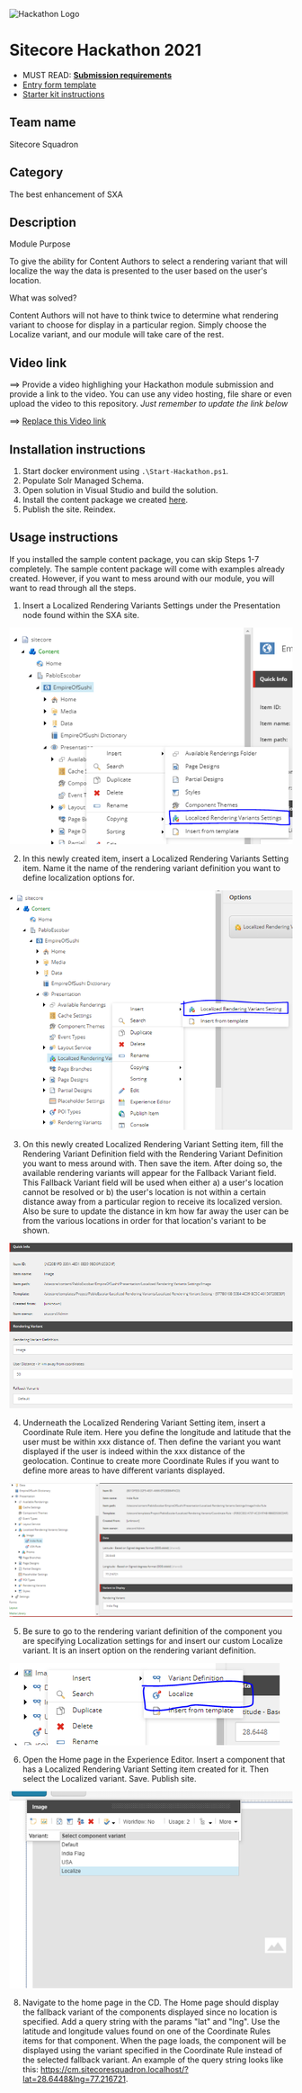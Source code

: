 ![Hackathon Logo](docs/images/hackathon.png?raw=true "Hackathon Logo")
# Sitecore Hackathon 2021

- MUST READ: **[Submission requirements](SUBMISSION_REQUIREMENTS.md)**
- [Entry form template](ENTRYFORM.md)
- [Starter kit instructions](STARTERKIT_INSTRUCTIONS.md)
  

## Team name

Sitecore Squadron

## Category

The best enhancement of SXA

## Description

Module Purpose

To give the ability for Content Authors to select a rendering variant that will localize the way the data is presented to the user based on the user's location.

What was solved?

Content Authors will not have to think twice to determine what rendering variant to choose for display in a particular region. Simply choose the Localize variant, and our module will take care of the rest.

## Video link
⟹ Provide a video highlighing your Hackathon module submission and provide a link to the video. You can use any video hosting, file share or even upload the video to this repository. _Just remember to update the link below_

⟹ [Replace this Video link](#video-link)

## Installation instructions

1. Start docker environment using `.\Start-Hackathon.ps1`.
2. Populate Solr Managed Schema.
3. Open solution in Visual Studio and build the solution.
4. Install the content package we created [here](#https://github.com/Sitecore-Hackathon/2021-Sitecore-Squadron/blob/main/Content_SitecoreSquadron.zip).
5. Publish the site. Reindex.

## Usage instructions

If you installed the sample content package, you can skip Steps 1-7 completely. The sample content package will come with examples already created. However, if you want to mess around with our module, you will want to read through all the steps.

1. Insert a Localized Rendering Variants Settings under the Presentation node found within the SXA site.

![Localized Rendering Variants Settings](docs/images/insertingLocalizedRenderingVariantsSettings.PNG?raw=true "Localized Rendering Variants Settings")

2. In this newly created item, insert a Localized Rendering Variants Setting item. Name it the name of the rendering variant definition you want to define localization options for.

![Localized Rendering Variants Setting](docs/images/insertingLocalizedRenderingVariantsSetting.PNG?raw=true "Localized Rendering Variants Setting")

3. On this newly created Localized Rendering Variant Setting item, fill the Rendering Variant Definition field with the Rendering Variant Definition you want to mess around with. Then save the item. After doing so, the available rendering variants will appear for the Fallback Variant field. This Fallback Variant field will be used when either a) a user's location cannot be resolved or b) the user's location is not within a certain distance away from a particular region to receive its localized version. Also be sure to update the distance in km how far away the user can be from the various locations in order for that location's variant to be shown.

![Setting Rendering Variant Definition Selection](docs/images/settingRenderingVariantDefinitionSelection.PNG?raw=true "Setting Rendering Variant Definition Selection")

4. Underneath the Localized Rendering Variant Setting item, insert a Coordinate Rule item. Here you define the longitude and latitude that the user must be within xxx distance of. Then define the variant you want displayed if the user is indeed within the xxx distance of the geolocation. Continue to create more Coordinate Rules if you want to define more areas to have different variants displayed.

![Coordinate Rule Example](docs/images/coordinateRuleExample.PNG?raw=true "Coordinate Rule Example")

5. Be sure to go to the rendering variant definition of the component you are specifying Localization settings for and insert our custom Localize variant. It is an insert option on the rendering variant definition.

![Localize Insert Rule](docs/images/localizeInsertRule.PNG?raw=true "Localize Insert Rule")

6. Open the Home page in the Experience Editor. Insert a component that has a Localized Rendering Variant Setting item created for it. Then select the Localized variant. Save. Publish site. 

![Select Localize](docs/images/selectLocalize.PNG?raw=true "Select Localize")

8. Navigate to the home page in the CD. The Home page should display the fallback variant of the components displayed since no location is specified. Add a query string with the params "lat" and "lng". Use the latitude and longitude values found on one of the Coordinate Rules items for that component. When the page loads, the component will be displayed using the variant specified in the Coordinate Rule instead of the selected fallback variant. An example of the query string looks like this: https://cm.sitecoresquadron.localhost/?lat=28.6448&lng=77.216721.
